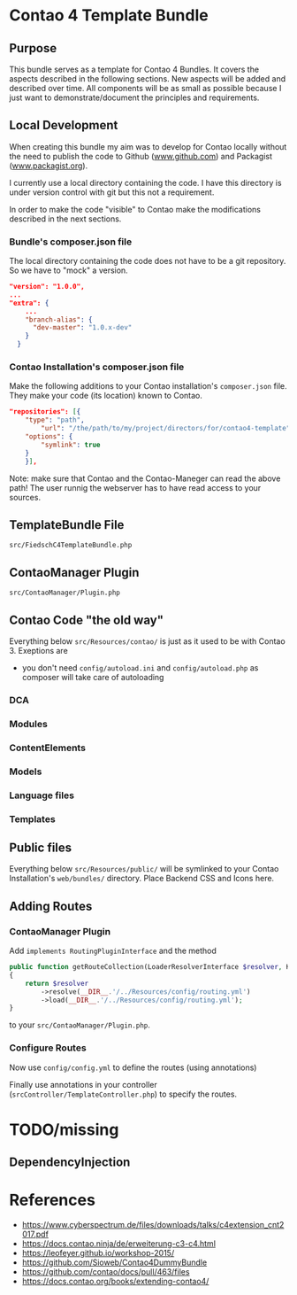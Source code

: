# Contao 4 Template Bundle

## Purpose

This bundle serves as a template for Contao 4 Bundles. It covers the aspects described in the following 
sections. New aspects will be added and described over time. All components will be as small as possible
because I just want to demonstrate/document the principles and requirements. 



## Local Development 

When creating this bundle my aim was to develop for Contao locally without the need to publish the
code to Github (www.github.com) and Packagist (www.packagist.org). 
  
I currently use a local directory containing the code. I have this directory is under version control 
with git but this not a requirement.  
 
In order to make the code "visible" to Contao make the modifications described in the next sections.


### Bundle's composer.json file

The local directory containing the code does not have to be a git repository. So we have to "mock" 
a version. 

```json
"version": "1.0.0",
...
"extra": {
    ...
    "branch-alias": {
      "dev-master": "1.0.x-dev"
    }
  }
```


### Contao Installation's composer.json file

Make the following additions to your Contao installation's `composer.json` file. They make your 
code (its location) known to Contao.  

```json
"repositories": [{
    "type": "path",
        "url": "/the/path/to/my/project/directors/for/contao4-template",
    "options": {
        "symlink": true
    }
    }],
```
Note: make sure that Contao and the Contao-Maneger can read the above path! The user runnig the webserver 
has to have read access to your sources.


## TemplateBundle File

`src/FiedschC4TemplateBundle.php`


## ContaoManager Plugin

`src/ContaoManager/Plugin.php`

## Contao Code "the old way"

Everything below `src/Resources/contao/` is just as it used to be with Contao 3. Exeptions are

* you don't need `config/autoload.ini` and `config/autoload.php` as composer will take care of 
autoloading


### DCA

### Modules

### ContentElements

### Models

### Language files

### Templates


## Public files

Everything below `src/Resources/public/`  will be symlinked to your Contao Installation's 
`web/bundles/` directory. Place Backend CSS and Icons here. 


## Adding Routes


### ContaoManager Plugin

Add `implements RoutingPluginInterface`  and the method

```php
public function getRouteCollection(LoaderResolverInterface $resolver, KernelInterface $kernel)
{
    return $resolver
        ->resolve(__DIR__.'/../Resources/config/routing.yml')
        ->load(__DIR__.'/../Resources/config/routing.yml');
}
````
to your `src/ContaoManager/Plugin.php`.


### Configure Routes

Now use `config/config.yml` to define the routes (using annotations)

Finally use annotations in your controller (`srcController/TemplateController.php`) to specify 
the routes.


 

# TODO/missing


## DependencyInjection


# References

* https://www.cyberspectrum.de/files/downloads/talks/c4extension_cnt2017.pdf
* https://docs.contao.ninja/de/erweiterung-c3-c4.html
* https://leofeyer.github.io/workshop-2015/ 
* https://github.com/Sioweb/Contao4DummyBundle
* https://github.com/contao/docs/pull/463/files
* https://docs.contao.org/books/extending-contao4/


